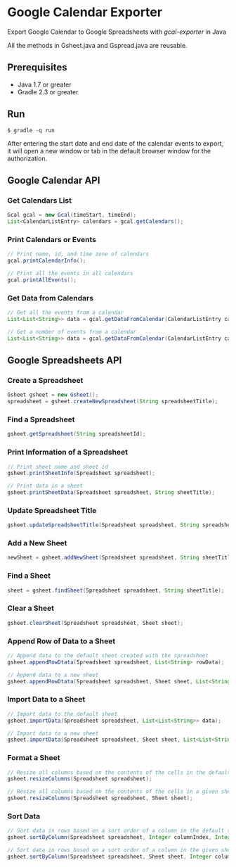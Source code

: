 # Google Calendar Exporter
Export Google Calendar to Google Spreadsheets with _gcal-exporter_ in Java

All the methods in Gsheet.java and Gspread.java are reusable.

## Prerequisites

* Java 1.7 or greater
* Gradle 2.3 or greater

## Run

```
$ gradle -q run
```
After entering the start date and end date of the calendar events to export, it will open a new window or tab in the default browser window for the authorization.

## Google Calendar API

### Get Calendars List
```java
Gcal gcal = new Gcal(timeStart, timeEnd);
List<CalendarListEntry> calendars = gcal.getCalendars();
```

### Print Calendars or Events
```java
// Print name, id, and time zone of calendars
gcal.printCalendarInfo();

// Print all the events in all calendars
gcal.printAllEvents();
```

### Get Data from Calendars
```java
// Get all the events from a calendar
List<List<String>> data = gcal.getDataFromCalendar(CalendarListEntry calendar);

// Get a number of events from a calendar
List<List<String>> data = gcal.getDataFromCalendar(CalendarListEntry calendar, Integer numberOfEvents);
```

## Google Spreadsheets API

### Create a Spreadsheet
```java
Gsheet gsheet = new Gsheet();
spreadsheet = gsheet.createNewSpreadsheet(String spreadsheetTitle);
```

### Find a Spreadsheet
```java
gsheet.getSpreadsheet(String spreadsheetId);
```

### Print Information of a Spreadsheet
```java
// Print sheet name and sheet id
gsheet.printSheetInfo(Spreadsheet spreadsheet);

// Print data in a sheet
gsheet.printSheetData(Spreadsheet spreadsheet, String sheetTitle);
```

### Update Spreadsheet Title
```java
gsheet.updateSpreadsheetTitle(Spreadsheet spreadsheet, String spreadsheetTitle);
```

### Add a New Sheet
```java
newSheet = gsheet.addNewSheet(Spreadsheet spreadsheet, String sheetTitle);
```

### Find a Sheet
```java
sheet = gsheet.findSheet(Spreadsheet spreadsheet, String sheetTitle);
```

### Clear a Sheet
```java
gsheet.clearSheet(Spreadsheet spreadsheet, Sheet sheet);
```

### Append Row of Data to a Sheet
```java
// Append data to the default sheet created with the spreadsheet
gsheet.appendRowDtata(Spreadsheet spreadsheet, List<String> rowData);

// Append data to a new sheet
gsheet.appendRowDtata(Spreadsheet spreadsheet, Sheet sheet, List<String> rowData);
```

### Import Data to a Sheet
```java
// Import data to the default sheet
gsheet.importData(Spreadsheet spreadsheet, List<List<String>> data);

// Import data to a new sheet
gsheet.importData(Spreadsheet spreadsheet, Sheet sheet, List<List<String>> data);
```

### Format a Sheet
```java
// Resize all columns based on the contents of the cells in the default sheet
gsheet.resizeColumns(Spreadsheet spreadsheet);

// Resize all columns based on the contents of the cells in a given sheet
gsheet.resizeColumns(Spreadsheet spreadsheet, Sheet sheet);
```

### Sort Data
```java
// Sort data in rows based on a sort order of a column in the default sheet
gsheet.sortByColumn(Spreadsheet spreadsheet, Integer columnIndex, Integer startRowIndex, String sortSpec);

// Sort data in rows based on a sort order of a column in the given sheet
gsheet.sortByColumn(Spreadsheet spreadsheet, Sheet sheet, Integer columnIndex, Integer startRowIndex, String sortSpec);
```